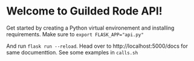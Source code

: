 # Welcome to Guilded Rode API!

Get started by creating a Python virtual environement and installing requirements.
Make sure to `export FLASK_APP="api.py"`

And run `flask run --reload`. Head over to http://localhost:5000/docs for same documenttion.
See some examples in `calls.sh`
